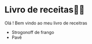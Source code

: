 # Livro de receitas:woman_cook:

 Olá ! Bem vindo ao meu livro de receitras

- Strogonoff de frango
- Pavê

